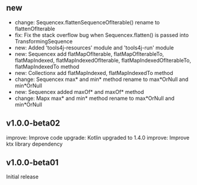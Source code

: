 ## new
* change: Sequencex.flattenSequenceOfIterable() rename to flattenOfIterable
* fix: Fix the stack overflow bug when Sequencex.flatten() is passed into TransformingSequence
* new: Added 'tools4j-resources' module and 'tools4j-run' module
* new: Sequencex add flatMapOfIterable, flatMapOfIterableTo, flatMapIndexed, flatMapIndexedOfIterable, flatMapIndexedOfIterableTo, flatMapIndexedTo method
* new: Collectionx add flatMapIndexed, flatMapIndexedTo method
* change: Sequencex max\* and min\* method rename to max\*OrNull and min\*OrNull
* new: Sequencex added maxOf\* and maxOf\* method
* change: Mapx max\* and min\* method rename to max\*OrNull and min\*OrNull

## v1.0.0-beta02
improve: Improve code
upgrade: Kotlin upgraded to 1.4.0
improve: Improve ktx library dependency

## v1.0.0-beta01
Initial release